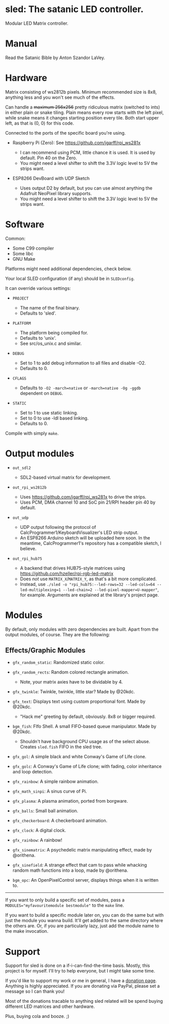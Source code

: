 # sled: The satanic LED controller.

Modular LED Matrix controller.

# Manual
Read the Satanic Bible by Anton Szandor LaVey.

# Hardware

Matrix consisting of ws2812b pixels.
Minimum recommended size is 8x8, anything less and you won't see much of the effects.

Can handle a ~~maximum 256x256~~ pretty ridiculous matrix (switched to ints) in either plain or snake tiling.
Plain means every row starts with the left pixel, while snake means it changes starting position every tile.
Both start upper left, as that is (0, 0) for this code.

Connected to the ports of the specific board you're using.

* Raspberry Pi (Zero): See https://github.com/jgarff/rpi_ws281x
	- I can recommend using PCM, little chance it is used. It is used by default. Pin 40 on the Zero.
	- You might need a level shifter to shift the 3.3V logic level to 5V the strips want.

* ESP8266 DevBoard with UDP Sketch
	- Uses output D2 by default, but you can use almost anything the Adafruit NeoPixel library supports.
	- You might need a level shifter to shift the 3.3V logic level to 5V the strips want.

# Software

Common:
* Some C99 compiler
* Some libc
* GNU Make

Platforms might need additional dependencies, check below.

Your local SLED configuration (if any) should be in `SLEDconfig`.

It can override various settings:

* `PROJECT`
	- The name of the final binary.
	- Defaults to 'sled'.

* `PLATFORM`
	- The platform being compiled for.
	- Defaults to 'unix'.
	- See src/os_unix.c and similar.

* `DEBUG`
	- Set to 1 to add debug information to all files and disable -O2.
	- Defaults to 0.

* `CFLAGS`
	- Defaults to `-O2 -march=native` or `-march=native -Og -ggdb` dependent on `DEBUG`.

* `STATIC`
	- Set to 1 to use static linking.
	- Set to 0 to use -ldl based linking.
	- Defaults to 0.

Compile with simply `make`.

# Output modules

* `out_sdl2`
	- SDL2-based virtual matrix for development.

* `out_rpi_ws2812b`
	- Uses https://github.com/jgarff/rpi_ws281x to drive the strips.
	- Uses PCM, DMA channel 10 and SoC pin 21/RPI header pin 40 by default.

* `out_udp`
	- UDP output following the protocol of CalcProgrammer1/KeyboardVisualizer's LED strip output.
	- An ESP8266 Arduino sketch will be uploaded here soon. In the meantime, CalcProgrammer1's repository has a compatible sketch, I believe.

* `out_rpi_hub75`
	- A backend that drives HUB75-style matrices using https://github.com/hzeller/rpi-rgb-led-matrix
	- Does *not* use `MATRIX_X`/`MATRIX_Y`, as that's a bit more complicated.
	- Instead, use `./sled -o "rpi_hub75:--led-rows=32 --led-cols=64 --led-multiplexing=1 --led-chain=2 --led-pixel-mapper=U-mapper"`, for example. Arguments are explained at the library's project page.

# Modules

By default, only modules with zero dependencies are built. Apart from the output modules, of course.
They are the following:

## Effects/Graphic Modules
* `gfx_random_static`: Randomized static color.

* `gfx_random_rects`: Random colored rectangle animation.
	- Note, your matrix axies have to be dividable by 4.

* `gfx_twinkle`: Twinkle, twinkle, little star? Made by @20kdc.

* `gfx_text`: Displays text using custom proportional font. Made by @20kdc.
	- "Hack me" greeting by default, obviously. 8x8 or bigger required.

* `bgm_fish`: FIfo Shell. A small FIFO-based queue manipulator. Made by @20kdc.
	- Shouldn't have background CPU usage as of the select abuse. Creates `sled.fish` FIFO in the sled tree.

* `gfx_gol`: A simple black and white Conway's Game of Life clone.

* `gfx_golc`: A Conway's Game of Life clone; with fading, color inheritance and loop detection.

* `gfx_rainbow`: A simple rainbow animation.

* `gfx_math_sinpi`: A sinus curve of Pi.

* `gfx_plasma`: A plasma animation, ported from borgware.

* `gfx_balls`: Small ball animation.

* `gfx_checkerboard`: A checkerboard animation.

* `gfx_clock`: A digital clock.

* `gfx_rainbow`: A rainbow!

* `gfx_sinematrix`: A psychedelic matrix manipulating effect, made by @orithena.

* `gfx_sinefield`: A strange effect that cam to pass while whacking random math functions into a loop, made by @orithena.

* `bgm_opc`: An OpenPixelControl server, displays things when it is written to.

---

If you want to only build a specific set of modules, pass a `MODULES="myfavouritemodule bestmodule"` to the `make` line.

If you want to build a specific module later on, you can do the same but with just the
module you wanna build. It'll get added to the same directory where the others are.
Or, if you are particularly lazy, just add the module name to the make invocation.

# Support
Support for sled is done on a if-i-can-find-the-time basis. Mostly, this project is for myself.
I'll try to help everyone, but I might take some time.



If you'd like to support my work or me in general, I have a [donation page](https://i0i0.me/donateme.html).
Anything is highly appreciated. If you are donating via PayPal, please set a message so I can thank you!

Most of the donations tracable to anything sled related will be spend buying different LED matrices and other hardware.

Plus, buying cola and booze. ;)
